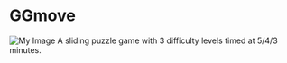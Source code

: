 # GGmove
![My Image](firstIteration.png)
A sliding puzzle game with 3 difficulty levels timed at 5/4/3 minutes.